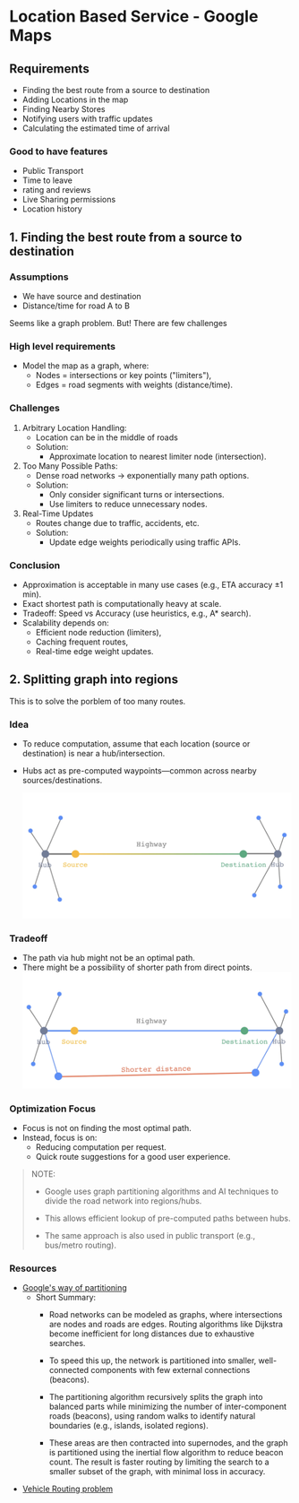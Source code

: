 # Location Based Service - Google Maps

## Requirements

- Finding the best route from a source to destination
- Adding Locations in the map
- Finding Nearby Stores
- Notifying users with traffic updates
- Calculating the estimated time of arrival

### Good to have features 
- Public Transport
- Time to leave
- rating and reviews
- Live Sharing permissions
- Location history
  


## 1. Finding the best route from a source to destination

### Assumptions
- We have source and destination
- Distance/time for road A to B

Seems like a graph problem.
But! There are few challenges


### High level requirements
- Model the map as a graph, where:
    - Nodes = intersections or key points ("limiters"),
    - Edges = road segments with weights (distance/time).
### Challenges

1. Arbitrary Location Handling: 
   - Location can be in the middle of roads
   - Solution: 
     - Approximate location to nearest limiter node (intersection).
2. Too Many Possible Paths: 
   - Dense road networks → exponentially many path options.
   - Solution: 
     - Only consider significant turns or intersections.
     - Use limiters to reduce unnecessary nodes.
3. Real-Time Updates
   - Routes change due to traffic, accidents, etc.
   - Solution: 
     - Update edge weights periodically using traffic APIs.



### Conclusion
- Approximation is acceptable in many use cases (e.g., ETA accuracy ±1 min).
- Exact shortest path is computationally heavy at scale.
- Tradeoff: Speed vs Accuracy (use heuristics, e.g., A* search).
- Scalability depends on:
  - Efficient node reduction (limiters),
  - Caching frequent routes,
  - Real-time edge weight updates.

## 2. Splitting graph into regions

This is to solve the porblem of too many routes.

### Idea 
- To reduce computation, assume that each location (source or destination) is near a hub/intersection.
- Hubs act as pre-computed waypoints—common across nearby sources/destinations.

    ![Alt text](./../../images/maps-1.png)

### Tradeoff
- The path via hub might not be an optimal path. 
- There might be a possibility of shorter path from direct points.
    ![Alt text](./../../images/maps-2.png)

### Optimization Focus
- Focus is not on finding the most optimal path.
- Instead, focus is on:
  - Reducing computation per request.
  - Quick route suggestions for a good user experience.



> NOTE: 
> 
> - Google uses graph partitioning algorithms and AI techniques to divide the road network into regions/hubs.
> 
> - This allows efficient lookup of pre-computed paths between hubs.
>
> - The same approach is also used in public transport (e.g., bus/metro routing).

### Resources
- [Google's way of partitioning](https://research.google/blog/efficient-partitioning-of-road-networks/#:~:text=To%20understand%20how%20routing%20might,until%20it%20finds%20the%20destination.)
  - Short Summary: 
    - Road networks can be modeled as graphs, where intersections are nodes and roads are edges. Routing algorithms like Dijkstra become inefficient for long distances due to exhaustive searches. 
    - To speed this up, the network is partitioned into smaller, well-connected components with few external connections (beacons).

    - The partitioning algorithm recursively splits the graph into balanced parts while minimizing the number of inter-component roads (beacons), using random walks to identify natural boundaries (e.g., islands, isolated regions). 
    - These areas are then contracted into supernodes, and the graph is partitioned using the inertial flow algorithm to reduce beacon count. The result is faster routing by limiting the search to a smaller subset of the graph, with minimal loss in accuracy.
- [Vehicle Routing problem](https://developers.google.com/optimization/routing/vrp)